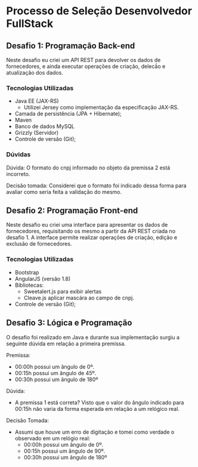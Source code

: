 # Processo de Seleção Desenvolvedor FullStack

## Desafio 1: Programação Back-end
Neste desafio eu criei um API REST para devolver os dados de fornecedores, e ainda executar operações de criação, delecã́o e atualização dos dados.

### Tecnologias Utilizadas

* Java EE (JAX-RS)
	* Utilizei Jersey como implementação da especificação JAX-RS.
* Camada de persistência (JPA + Hibernate);
* Maven
* Banco de dados MySQL
* Grizzly (Servidor)
* Controle de versão (Git);

### Dúvidas
Dúvida: O formato do cnpj informado no objeto da premissa 2 está incorreto.

Decisão tomada: Considerei que o formato foi indicado dessa forma para avaliar como seria feita a validação do mesmo. 

## Desafio 2: Programação Front-end
Neste desafio eu criei uma interface para apresentar os dados de fornecedores, requisitando os mesmo a partir da API REST criada no desafio 1. A interface permite realizar operações de criação, edição e exclusão de fornecedores. 

### Tecnologias Utilizadas

* Bootstrap
* AngularJS (versão 1.8)
* Bibliotecas:
	* Sweetalert.js para exibir alertas
	* Cleave.js aplicar mascára ao campo de cnpj.
* Controle de versão (Git);

## Desafio 3: Lógica e Programação

O desafio foi realizado em Java e durante sua implementação surgiu a seguinte dúvida em relação a primeira premissa.

Premissa:
* 00:00h possui um ângulo de 0º.
* 00:15h possui um ângulo de 45º.
* 00:30h possui um ângulo de 180º

Dúvida:
* A premissa 1 está correta? Visto que o valor do ângulo indicado para 00:15h não varia da forma esperada em relação a um relógico real. 

Decisão Tomada:

* Assumi que houve um erro de digitação e tomei como verdade o observado em um relógio real:
	- 00:00h possui um ângulo de 0º.
	- 00:15h possui um ângulo de 90º.
	- 00:30h possui um ângulo de 180º



